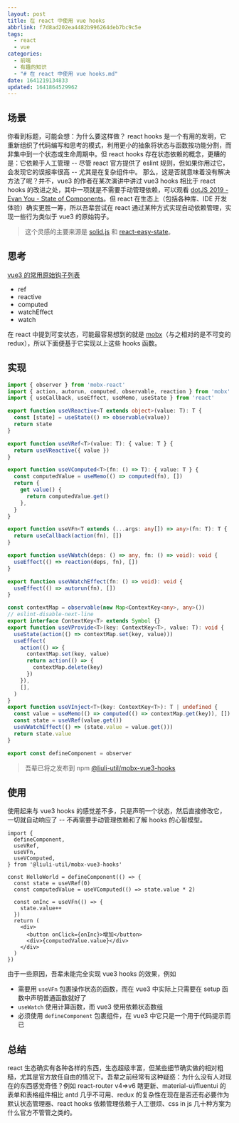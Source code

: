```yaml
---
layout: post
title: 在 react 中使用 vue hooks
abbrlink: f7d8ad202ea4482b996264deb7bc9c5e
tags:
  - react
  - vue
categories:
  - 前端
  - 有趣的知识
  - "# 在 react 中使用 vue hooks.md"
date: 1641219134833
updated: 1641864529962
---
```


## 场景

你看到标题，可能会想：为什么要这样做？
react hooks 是一个有用的发明，它重新组织了代码编写和思考的模式，利用更小的抽象将状态与函数按功能分割，而非集中到一个状态或生命周期中。但 react hooks 存在状态依赖的概念，更糟的是：它依赖于人工管理 -- 尽管 react 官方提供了 eslint 规则，但如果你用过它，会发现它的误报率很高 -- 尤其是在复杂组件中。
那么，这是否就意味着没有解决方法了呢？并不，vue3 的作者在某次演讲中讲过 vue3 hooks 相比于 react hooks 的改进之处，其中一项就是不需要手动管理依赖，可以观看 [dotJS 2019 - Evan You - State of Components](https://www.youtube.com/watch?v=bOdfo5SmQc8)。但 react 在生态上（包括各种库、IDE 开发体验）确实更胜一筹，所以吾辈尝试在 react 通过某种方式实现自动依赖管理，实现一些行为类似于 vue3 的原始钩子。

> 这个灵感的主要来源是 [solid.js](https://www.solidjs.com/) 和 [react-easy-state](https://github.com/RisingStack/react-easy-state#local-stores-in-function-components)。

## 思考

[vue3 的常用原始钩子列表](https://v3.cn.vuejs.org/api/reactivity-api.html)

*   ref
*   reactive
*   computed
*   watchEffect
*   watch

在 react 中提到可变状态，可能最容易想到的就是 [mobx](https://mobx.js.org/)（与之相对的是不可变的 redux），所以下面便基于它实现以上这些 hooks 函数。

## 实现

```ts
import { observer } from 'mobx-react'
import { action, autorun, computed, observable, reaction } from 'mobx'
import { useCallback, useEffect, useMemo, useState } from 'react'

export function useVReactive<T extends object>(value: T): T {
  const [state] = useState(() => observable(value))
  return state
}

export function useVRef<T>(value: T): { value: T } {
  return useVReactive({ value })
}

export function useVComputed<T>(fn: () => T): { value: T } {
  const computedValue = useMemo(() => computed(fn), [])
  return {
    get value() {
      return computedValue.get()
    },
  }
}

export function useVFn<T extends (...args: any[]) => any>(fn: T): T {
  return useCallback(action(fn), [])
}

export function useVWatch(deps: () => any, fn: () => void): void {
  useEffect(() => reaction(deps, fn), [])
}

export function useVWatchEffect(fn: () => void): void {
  useEffect(() => autorun(fn), [])
}

const contextMap = observable(new Map<ContextKey<any>, any>())
// eslint-disable-next-line
export interface ContextKey<T> extends Symbol {}
export function useVProvide<T>(key: ContextKey<T>, value: T): void {
  useState(action(() => contextMap.set(key, value)))
  useEffect(
    action(() => {
      contextMap.set(key, value)
      return action(() => {
        contextMap.delete(key)
      })
    }),
    [],
  )
}
export function useVInject<T>(key: ContextKey<T>): T | undefined {
  const value = useMemo(() => computed(() => contextMap.get(key)), [])
  const state = useVRef(value.get())
  useVWatchEffect(() => (state.value = value.get()))
  return state.value
}

export const defineComponent = observer
```

> 吾辈已将之发布到 npm [@liuli-util/mobx-vue3-hooks](https://www.npmjs.com/package/@liuli-util/mobx-vue3-hooks)

## 使用

使用起来与 vue3 hooks 的感觉差不多，只是声明一个状态，然后直接修改它，一切就自动响应了 -- 不再需要手动管理依赖和了解 hooks 的心智模型。

```tsx
import {
  defineComponent,
  useVRef,
  useVFn,
  useVComputed,
} from '@liuli-util/mobx-vue3-hooks'

const HelloWorld = defineComponent(() => {
  const state = useVRef(0)
  const computedValue = useVComputed(() => state.value * 2)

  const onInc = useVFn(() => {
    state.value++
  })
  return (
    <div>
      <button onClick={onInc}>增加</button>
      <div>{computedValue.value}</div>
    </div>
  )
})
```

由于一些原因，吾辈未能完全实现 vue3 hooks 的效果，例如

*   需要用 `useVFn` 包裹操作状态的函数，而在 vue3 中实际上只需要在 setup 函数中声明普通函数就好了
*   `useWatch` 使用计算函数，而 vue3 使用依赖状态数组
*   必须使用 `defineComponent` 包裹组件，在 vue3 中它只是一个用于代码提示而已

## 总结

react 生态确实有各种各样的东西，生态超级丰富，但某些细节确实做的相对粗糙，尤其是官方放任自由的情况下。吾辈之前经常有这种疑惑：为什么没有人对现在的东西感觉奇怪？例如 react-router v4=>v6 瞎更新、material-ui/fluentui 的表单和表格组件相比 antd 几乎不可用、redux 的复杂性在现在是否还有必要作为默认状态管理器、react hooks 依赖管理依赖于人工很烦、css in js 几十种方案为什么官方不管管之类的。
